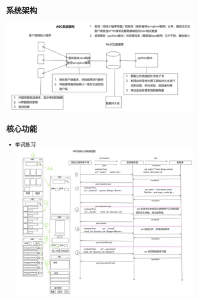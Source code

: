 ## 系统架构
  ![](https://raw.githubusercontent.com/FromABCToEverything/ABC/master/images/architecture_v1.png)
  
## 核心功能
  - 单词练习
  ![](https://raw.githubusercontent.com/FromABCToEverything/ABC/master/images/core_word_exercise_v1.png)
